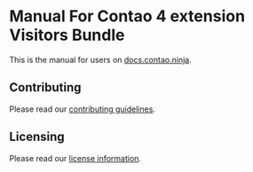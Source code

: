 # Manual For Contao 4 extension Visitors Bundle

This is the manual for users on [docs.contao.ninja](http://docs.contao.ninja/).


## Contributing

Please read our [contributing guidelines](../CONTRIBUTING.md).


## Licensing

Please read our [license information](../LICENSE.md).
